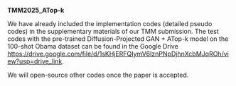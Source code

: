 **TMM2025_ATop-k**

We have already included the implementation codes (detailed pseudo codes) in the supplementary materials of our TMM submission. The test codes with the pre-trained Diffusion-Projected GAN + ATop-k model on the 100-shot Obama dataset can be found in the Google Drive https://drive.google.com/file/d/1sKHjERFQIymV6IznPNpDjhnXcbMJqROh/view?usp=drive_link.

We will open-source other codes once the paper is accepted.



